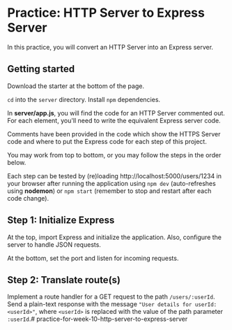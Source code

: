 # Practice: HTTP Server to Express Server

In this practice, you will convert an HTTP Server into an Express server.

## Getting started

Download the starter at the bottom of the page.

`cd` into the `server` directory. Install `npm` dependencies.

In __server/app.js__, you will find the code for an HTTP Server commented out.
For  each element, you'll need to write the equivalent Express server code.

Comments have been provided in the code which show the HTTPS Server code and
where to put the Express code for each step of this project.

You may work from top to bottom, or you may follow the steps in the order below.

Each step can be tested by (re)loading http://localhost:5000/users/1234 in your
browser after running the application using `npm dev` (auto-refreshes using
**nodemon**) or `npm start` (remember to stop and restart after each code
change).

## Step 1: Initialize Express

At the top, import Express and initialize the application. Also, configure the
server to handle JSON requests.

At the bottom, set the port and listen for incoming requests.

## Step 2: Translate route(s)

Implement a route handler for a GET request to the path `/users/:userId`. Send a
plain-text response with the message `"User details for userId: <userId>"`,
where `<userId>` is replaced with the value of the path parameter `:userId`.# practice-for-week-10-http-server-to-express-server
